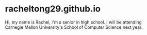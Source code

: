 # racheltong29.github.io
Hi, my name is Rachel, I'm a senior in high school. I will be attending Carnegie Mellon University's School of Computer Science next year. 

